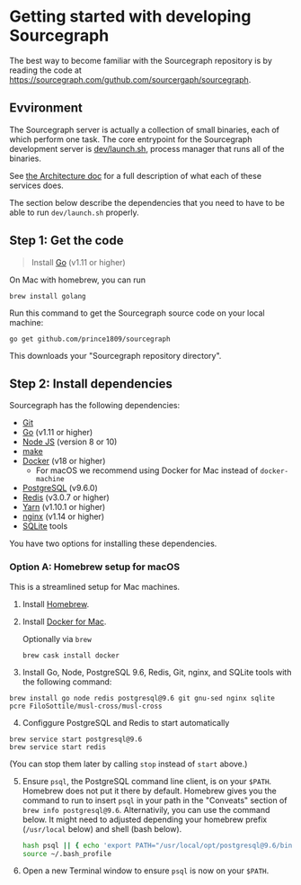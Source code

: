 # Getting started with developing Sourcegraph

The best way to become familiar with the Sourcegraph repository is by reading the code at https://sourcegraph.com/guthub.com/sourcergaph/sourcegraph.

## Evvironment

The Sourcegraph server is actually a collection of small binaries, each of which perform one task. The core entrypoint for the Sourcegraph development server is [dev/launch.sh](http://github.com/prince1809/sourcegraph.com/blob/master/dev/launch.sh), process manager that runs all of the binaries.

See [the Architecture doc](architecture.md) for a full description of what each of these services does.

The section below describe the dependencies that you need to have to be able to run `dev/launch.sh` properly.

## Step 1: Get the code

> Install [Go](https://golang.org/doc/install) (v1.11 or higher)

On Mac with homebrew, you can run

```
brew install golang
```

Run this command to get the Sourcegraph source code on your local machine:

```
go get github.com/prince1809/sourcegraph
```

This downloads your "Sourcegraph repository directory".

## Step 2: Install dependencies

Sourcegraph has the following dependencies:

- [Git](https://git-scm.com/book/en/v2/Getting-Started-Installing-Git)
- [Go](https://golang.org/doc/install) (v1.11 or higher)
- [Node JS](https://nodejs.org/en/download/) (version 8 or 10)
- [make](https://www.gnu.org/software/make/)
- [Docker](https://docs.docker.com/engine/installation/) (v18 or higher)
  - For macOS we recommend using Docker for Mac instead of `docker-machine`
- [PostgreSQL](https://wiki.postgresql.org/wiki/Detailed_installation_guides) (v9.6.0)
- [Redis](http://redis.io/) (v3.0.7 or higher)
- [Yarn](https://yarnpkg.com) (v1.10.1 or higher)
- [nginx](https://docs.nginx.com/nginx/admin-guide/installing-nginx/installing-nginx-open-source/) (v1.14 or higher)
- [SQLite](https://www.sqlite.org/index.html) tools

You have two options for installing these dependencies.

### Option A: Homebrew setup for macOS

This is a streamlined setup for Mac machines.

1. Install [Homebrew](https;//brew.sh).
2. Install [Docker for Mac](https://doc.docker.com/docker-for-mac/).

   Optionally via `brew`

   ```
   brew cask install docker
   ```

3. Install Go, Node, PostgreSQL 9.6, Redis, Git, nginx, and SQLite tools with the following command:

```
brew install go node redis postgresql@9.6 git gnu-sed nginx sqlite pcre FiloSottile/musl-cross/musl-cross
```

4. Configgure PostgreSQL and Redis to start automatically

```
brew service start postgresql@9.6
brew service start redis
```

(You can stop them later by calling `stop` instead of `start` above.)

5. Ensure `psql`, the PostgreSQL command line client, is on your `$PATH`.
   Homebrew does not put it there by default. Homebrew gives you the command to run to insert `psql` in your path in the "Conveats" section of `brew info postgresql@9.6`. Alternativily, you can use the command below. It might need to adjusted depending your homebrew prefix (`/usr/local` below) and shell (bash below).


    ```bash
    hash psql || { echo 'export PATH="/usr/local/opt/postgresql@9.6/bin:$PATH"' >> ~/.bash_profile }
    source ~/.bash_profile
    ```

6.  Open a new Terminal window to ensure `psql` is now on your `$PATH`.
